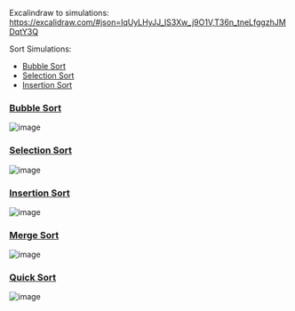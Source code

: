 Excalindraw to simulations: https://excalidraw.com/#json=IqUyLHyJJ_IS3Xw_j9O1V,T36n_tneLfggzhJMDqtY3Q

Sort Simulations:
- [Bubble Sort](./simulations.md#bubble-sort)
- [Selection Sort](./simulations.md#selection-sort)
- [Insertion Sort](./simulations.md#insertion-sort)

### [Bubble Sort](sort/bubble-sort.c)
![image](https://github.com/Luisgustavom1/data-structures-and-algorithms/assets/65229051/fa47cc67-d399-4786-8d8e-e442e8bb3922)

### [Selection Sort](sort/selection-sort.c)
![image](https://github.com/Luisgustavom1/data-structures-and-algorithms/assets/65229051/de1fabba-a187-465a-a164-b5f4a26c8f08)

### [Insertion Sort](sort/insertion-sort.c)
![image](https://github.com/Luisgustavom1/data-structures-and-algorithms/assets/65229051/704b66fc-4e9e-4801-b0b0-68d7eb9ade91)

### [Merge Sort](sort/merge-sort.c)
![image](https://github.com/Luisgustavom1/data-structures-and-algorithms/assets/65229051/a737851d-db08-44c9-8aab-242a062034a9)

### [Quick Sort](sort/quick-sort.c)
![image](https://github.com/Luisgustavom1/data-structures-and-algorithms/assets/65229051/4330fa63-3b04-4543-91da-b5d879e08fcb)
